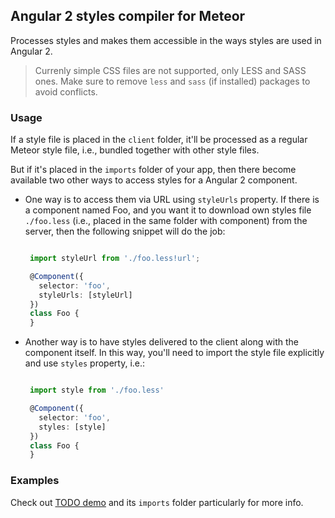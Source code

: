## Angular 2 styles compiler for Meteor

Processes styles and makes them accessible in the ways styles are used in Angular 2.

> Currenly simple CSS files are not supported, only LESS and SASS ones.
> Make sure to remove `less` and `sass` (if installed) packages to avoid conflicts.

### Usage

If a style file is placed in the `client` folder, it'll be processed as 
a regular Meteor style file, i.e., bundled together with other style files.

But if it's placed in the `imports` folder of your app, then there become available
two other ways to access styles for a Angular 2 component.

 - One way is to access them via URL using `styleUrls` property.
   If there is a component named Foo, and you want it to download own styles file
   `./foo.less` (i.e., placed in the same folder with component) from the server,
   then the following snippet will do the job:

   ```ts

    import styleUrl from './foo.less!url';

    @Component({
      selector: 'foo',
      styleUrls: [styleUrl]
    })
    class Foo {
    }

   ```
  
 - Another way is to have styles delivered to the client along with the component itself.
   In this way, you'll need to import the style file explicitly and use `styles` property, i.e.:

   ```ts

    import style from './foo.less'

    @Component({
      selector: 'foo',
      styles: [style]
    })
    class Foo {
    }

   ```

### Examples
 
Check out [TODO demo](https://github.com/Urigo/angular2-meteor/tree/master/examples/todos-meteor-1.3) and its `imports` folder particularly for more info.
 
